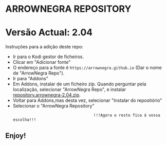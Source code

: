 # ARROWNEGRA REPOSITORY
# Versão Actual: 2.04

Instruções para a adição deste repo:


<p align="left">
  <ul>
    <li>Ir para o Kodi gestor de ficheiros.</li>
    <li>Clicar em "Adicionar fonte"</li>
    <li>O endereço para a fonte é <code>https://arrownegra.github.io</code> (Dar o nome de "ArrowNegra Repo").</li>
    <li>Ir para "Addons"</li>
    <li>Em Addons, instalar de um ficheiro zip. Quando perguntar pela localização, selecionar "ArrowNegra Repo", e instalar <a href="repository.arrownegra-2.04.zip">repository.arrownegra-2.04.zip</a>.</li>
    <li>Voltar para Addons,mas desta vez, selecionar "Instalar do repositório"</li>
    <li>Selecionar o "ArrowNegra Repository"</li>
    
                                       !!!Agora o resto fica á vossa escolha!!!
  </ul>
</p>

## Enjoy!
